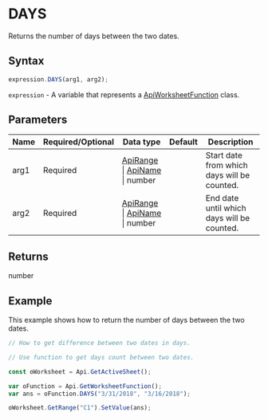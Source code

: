 # DAYS

Returns the number of days between the two dates.

## Syntax

```javascript
expression.DAYS(arg1, arg2);
```

`expression` - A variable that represents a [ApiWorksheetFunction](../ApiWorksheetFunction.md) class.

## Parameters

| **Name** | **Required/Optional** | **Data type** | **Default** | **Description** |
| ------------- | ------------- | ------------- | ------------- | ------------- |
| arg1 | Required | [ApiRange](../../ApiRange/ApiRange.md) \| [ApiName](../../ApiName/ApiName.md) \| number |  | Start date from which days will be counted. |
| arg2 | Required | [ApiRange](../../ApiRange/ApiRange.md) \| [ApiName](../../ApiName/ApiName.md) \| number |  | End date until which days will be counted. |

## Returns

number

## Example

This example shows how to return the number of days between the two dates.

```javascript editor-xlsx
// How to get difference between two dates in days.

// Use function to get days count between two dates.

const oWorksheet = Api.GetActiveSheet();

var oFunction = Api.GetWorksheetFunction();
var ans = oFunction.DAYS("3/31/2018", "3/16/2018"); 

oWorksheet.GetRange("C1").SetValue(ans);

```
